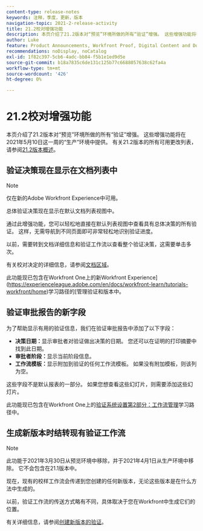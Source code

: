 ```yaml
---
content-type: release-notes
keywords: 注释，季度，更新，版本
navigation-topic: 2021-2-release-activity
title: 21.2校对增强功能
description: 本页介绍了21.2版本对“预览”环境所做的所有“验证”增强。 这些增强功能将在2021年5月10日这一周的“生产”环境中提供。 有关21.2版本中可用的所有更改列表，请参阅21.2版本概述。
author: Luke
feature: Product Announcements, Workfront Proof, Digital Content and Documents
recommendations: noDisplay, noCatalog
exl-id: 1f82c397-5cb6-4adc-bb84-f5b1e1ed9d5e
source-git-commit: b18a7835c6de131c125b77c6688057638c62fa4a
workflow-type: tm+mt
source-wordcount: '426'
ht-degree: 0%

---
```


# 21.2校对增强功能

本页介绍了21.2版本对“预览”环境所做的所有“验证”增强。 这些增强功能将在2021年5月10日这一周的“生产”环境中提供。 有关21.2版本的所有可用更改列表，请参阅[21.2版本概述](../../../product-announcements/product-releases/21.2-release-activity/21-2-release-overview.md)。

## 验证决策现在显示在文档列表中

>[!NOTE]
>
>仅在新的Adobe Workfront Experience中可用。

总体验证决策现在显示在默认文档列表视图中。

通过此增强功能，您可以轻松地直接在默认列表视图中查看具有总体决策的所有验证。 这样，无需导航到不同页面即可非常轻松地识别验证进度。

以前，需要转到文档详细信息和验证工作流以查看整个验证决策，这需要单击多次。

有关校对决定的详细信息，请参阅[文档区域](../../../documents/managing-documents/documents-area.md)。

此功能现已包含在Workfront One上的新Workfront Experience](https://experienceleague.adobe.com/en/docs/workfront-learn/tutorials-workfront/home)学习路径的[管理验证和版本中。

## 验证审批报告的新字段

为了帮助显示有用的验证信息，我们在验证审批报告中添加了以下字段：

* **决策日期：**&#x200B;显示审批者对验证做出决策的日期。 您还可以在证明的打印摘要中找到此日期。
* **审批者阶段：**&#x200B;显示当前阶段信息。
* **工作流模板：**&#x200B;显示附加到验证的任何工作流模板。 如果没有附加模板，则该列为空。

这些字段不是默认报表的一部分。 如果您想查看这些幻灯片，则需要添加这些幻灯片。

此功能现已包含在Workfront One上的[验证系统设置第2部分：工作流管理](https://experienceleague.adobe.com/en/docs/workfront-learn/tutorials-workfront/home)学习路径中。

## 生成新版本时结转现有验证工作流

>[!NOTE]
>
>此功能于2021年3月30日从预览环境中移除，并于2021年4月1日从生产环境中移除。 它不会包含在21.1版本中。

现在，现有的校样工作流会传递到您创建的任何新版本，无论这些版本是在什么方法中生成的。

以前，验证工作流的传送方式略有不同，具体取决于您在Workfront中生成它们的位置。

有关详细信息，请参阅[创建新版本的验证](../../../review-and-approve-work/proofing/managing-proofs-within-workfront/create-new-proof-version.md)。
